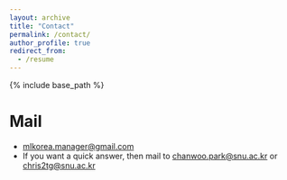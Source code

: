 ```yaml
---
layout: archive
title: "Contact"
permalink: /contact/
author_profile: true
redirect_from:
  - /resume
---
```


{% include base_path %}

Mail
======
* mlkorea.manager@gmail.com 
* If you want a quick answer, then mail to chanwoo.park@snu.ac.kr or chris2tg@snu.ac.kr 
